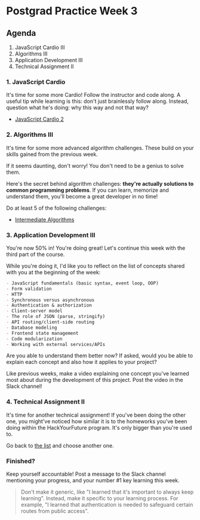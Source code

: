 # Postgrad Practice Week 3

## Agenda

1. JavaScript Cardio III
2. Algorithms III
3. Application Development III
4. Technical Assignment II

### 1. JavaScript Cardio

It's time for some more Cardio! Follow the instructor and code along. A useful tip while learning is this: don't just brainlessly follow along. Instead, question what he's doing: why this way and not that way?

- [JavaScript Cardio 2](https://www.youtube.com/watch?v=FfchU1FS2IA)

### 2. Algorithms III

It's time for some more advanced algorithm challenges. These build on your skills gained from the previous week.

If it seems daunting, don't worry! You don't need to be a genius to solve them.

Here's the secret behind algorithm challenges: **they're actually solutions to common programming problems**. If you can learn, memorize and understand them, you'll become a great developer in no time!

Do at least 5 of the following challenges:

- [Intermediate Algorithms](https://www.freecodecamp.org/learn/javascript-algorithms-and-data-structures/intermediate-algorithm-scripting/)

### 3. Application Development III

You're now 50% in! You're doing great! Let's continue this week with the third part of the course.

While you're doing it, I'd like you to reflect on the list of concepts shared with you at the beginning of the week:

```md
- JavaScript fundamentals (basic syntax, event loop, OOP)
- Form validation
- HTTP
- Synchronous versus asynchronous
- Authentication & authorization
- Client-server model
- The role of JSON (parse, stringify)
- API routing/client-side routing
- Database modeling
- Frontend state management
- Code modularization
- Working with external services/APIs
```

Are you able to understand them better now? If asked, would you be able to explain each concept and also how it applies to your project?

Like previous weeks, make a video explaining one concept you've learned most about during the development of this project. Post the video in the Slack channel!

### 4. Technical Assignment II

It's time for another technical assignment! If you've been doing the other one, you might've noticed how similar it is to the homeworks you've been doing within the HackYourFuture program. It's only bigger than you're used to.

Go back to [the list](./../technical-assignments/README.md) and choose another one.

### Finished?

Keep yourself accountable! Post a message to the Slack channel mentioning your progress, and your number #1 key learning this week.

> Don't make it generic, like "I learned that it's important to always keep learning". Instead, make it specific to your learning process. For example, "I learned that authentication is needed to safeguard certain routes from public access".
